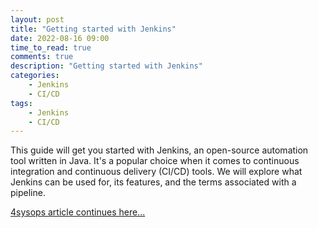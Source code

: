 ```yaml
---
layout: post
title: "Getting started with Jenkins"
date: 2022-08-16 09:00
time_to_read: true
comments: true
description: "Getting started with Jenkins"
categories:
    - Jenkins
    - CI/CD
tags:
    - Jenkins
    - CI/CD
---
```


This guide will get you started with Jenkins, an open-source automation tool written in Java. 
It's a popular choice when it comes to continuous integration and continuous delivery (CI/CD) tools. 
We will explore what Jenkins can be used for, its features, and the terms associated with a pipeline.

[4sysops article continues here...](https://4sysops.com/archives/getting-started-with-jenkins/)
